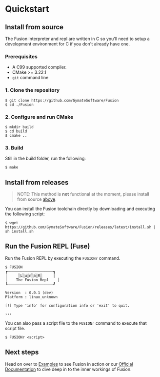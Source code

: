 # Quickstart

## Install from source

The Fusion interpreter and repl are written in C so you'll need to setup a development environment for C if you don't
already have one.

### Prerequisites

- A C99 supported compiler.
- CMake >= 3.22.1
- `git` command line

### 1. Clone the repository

```shell
$ git clone https://github.com/GymateSoftware/Fusion
$ cd ./Fusion
```

### 2. Configure and run CMake

```shell
$ mkdir build
$ cd build
$ cmake ..
```

### 3. Build

Still in the build folder, run the following:

```shell
$ make
```

## Install from releases

> NOTE: This method is **not** functional at the moment, please install from source [above](#install-from-source).

You can install the Fusion toolchain directly by downloading and executing the following script:

```shell
$ wget https://github.com/GymateSoftware/Fusion/releases/latest/install.sh | sh install.sh
```

## Run the Fusion REPL (Fuse)

Run the Fusion REPL by executing the `FUSIONr` command.

```shell
$ FUSION
┏─────────────────────┓
│     ░L░u░n░a░R░     │
│    The Fusion Repl    │
┗─────────────────────┛

Version  : 0.0.1 (dev)
Platform : linux_unknown

[!] Type 'info' for configuration info or 'exit' to quit.

›››
```

You can also pass a script file to the `FUSIONr` command to execute that script file.

```shell
$ FUSIONr <script>
```

## Next steps

Head on over to [Examples](EXAMPLES.md) to see Fusion in action or
our [Official Documentation](https://opensource.gymate.io/Fusion) to dive deep in to the inner
workings of Fusion.